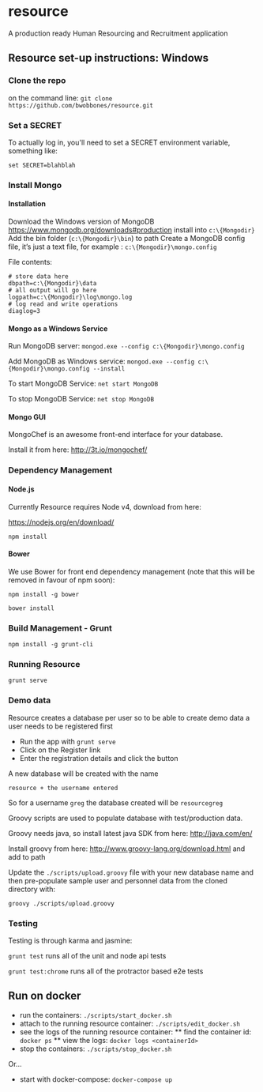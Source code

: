 # resource
A production ready Human Resourcing and Recruitment application

## Resource set-up instructions: Windows 

### Clone the repo

on the command line: `git clone https://github.com/bwobbones/resource.git`

### Set a SECRET

To actually log in, you'll need to set a SECRET environment variable, something like:

`set SECRET=blahblah`

### Install Mongo

#### Installation

Download the Windows version of MongoDB
https://www.mongodb.org/downloads#production
install into `c:\{Mongodir}`
Add the bin folder (`c:\{Mongodir}\bin`) to path
Create a MongoDB config file, it’s just a text file, for example : `c:\{Mongodir}\mongo.config`

File contents:

```
# store data here
dbpath=c:\{Mongodir}\data
# all output will go here
logpath=c:\{Mongodir}\log\mongo.log
# log read and write operations
diaglog=3
```

#### Mongo as a Windows Service

Run MongoDB server: `mongod.exe --config c:\{Mongodir}\mongo.config`  
 
Add MongoDB as Windows service: `mongod.exe --config c:\{Mongodir}\mongo.config --install`
 
To start MongoDB Service: `net start MongoDB`

To stop MongoDB Service: `net stop MongoDB`

#### Mongo GUI

MongoChef is an awesome front-end interface for your database. 

Install it from here:
http://3t.io/mongochef/

### Dependency Management

#### Node.js

Currently Resource requires Node v4, download from here:

https://nodejs.org/en/download/

`npm install`

#### Bower

We use Bower for front end dependency management (note that this will be removed in favour of npm soon):
    
`npm install -g bower`

`bower install`
    
### Build Management - Grunt

`npm install -g grunt-cli`

### Running Resource

`grunt serve`

### Demo data

Resource creates a database per user so to be able to create demo data a user needs to be registered first

* Run the app with `grunt serve`
* Click on the Register link
* Enter the registration details and click the button

A new database will be created with the name

    resource + the username entered

So for a username `greg` the database created will be `resourcegreg`

Groovy scripts are used to populate database with test/production data.

Groovy needs java, so install latest java SDK from here:
http://java.com/en/

Install groovy from here: 
http://www.groovy-lang.org/download.html and add to path

Update the `./scripts/upload.groovy` file with your new database name and then pre-populate sample user and personnel data from the cloned directory with:

`groovy ./scripts/upload.groovy`

### Testing

Testing is through karma and jasmine:

`grunt test` runs all of the unit and node api tests

`grunt test:chrome` runs all of the protractor based e2e tests

## Run on docker

* run the containers: `./scripts/start_docker.sh`
* attach to the running resource container: `./scripts/edit_docker.sh`
* see the logs of the running resource container:
** find the container id: `docker ps`
** view the logs: `docker logs <containerId>`
* stop the containers: `./scripts/stop_docker.sh`

Or...

* start with docker-compose: `docker-compose up`

